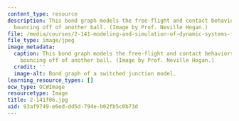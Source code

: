 ```yaml
---
content_type: resource
description: This bond graph models the free-flight and contact behaviors of a ball
  bouncing off of another ball. (Image by Prof. Neville Hogan.)
file: /media/courses/2-141-modeling-and-simulation-of-dynamic-systems-fall-2006/93af9749e6eddd5d794eb02fb5c0b73d_2-141f06.jpg
file_type: image/jpeg
image_metadata:
  caption: This bond graph models the free-flight and contact behaviors of a ball
    bouncing off of another ball. (Image by Prof. Neville Hogan.)
  credit: ''
  image-alt: Bond graph of a switched junction model.
learning_resource_types: []
ocw_type: OCWImage
resourcetype: Image
title: 2-141f06.jpg
uid: 93af9749-e6ed-dd5d-794e-b02fb5c0b73d
---
```

